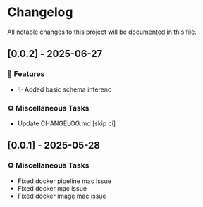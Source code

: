 # Changelog

All notable changes to this project will be documented in this file.

## [0.0.2] - 2025-06-27

### 🚀 Features

- :sparkles: Added basic schema inferenc

### ⚙️ Miscellaneous Tasks

- Update CHANGELOG.md [skip ci]

## [0.0.1] - 2025-05-28

### ⚙️ Miscellaneous Tasks

- Fixed docker pipeline mac issue
- Fixed docker mac issue
- Fixed docker image mac issue

<!-- generated by git-cliff -->
